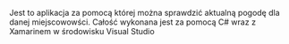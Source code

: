 Jest to aplikacja za pomocą której można sprawdzić aktualną pogodę dla danej miejscowowści. Całość wykonana jest za pomocą C# wraz z Xamarinem w środowisku Visual Studio

